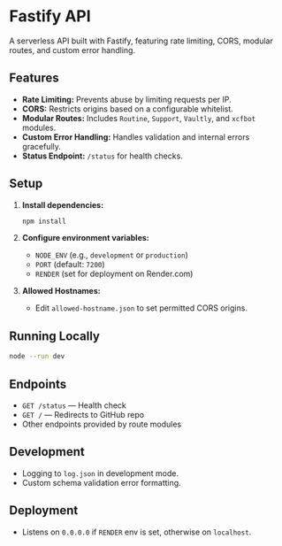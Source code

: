 # Fastify API

A serverless API built with Fastify, featuring rate limiting, CORS, modular routes, and custom error handling.

## Features

-   **Rate Limiting:** Prevents abuse by limiting requests per IP.
-   **CORS:** Restricts origins based on a configurable whitelist.
-   **Modular Routes:** Includes `Routine`, `Support`, `Vaultly`, and `xcfbot` modules.
-   **Custom Error Handling:** Handles validation and internal errors gracefully.
-   **Status Endpoint:** `/status` for health checks.

## Setup

1. **Install dependencies:**

    ```sh
    npm install
    ```

2. **Configure environment variables:**

    - `NODE_ENV` (e.g., `development` or `production`)
    - `PORT` (default: `7200`)
    - `RENDER` (set for deployment on Render.com)

3. **Allowed Hostnames:**
    - Edit `allowed-hostname.json` to set permitted CORS origins.

## Running Locally

```sh
node --run dev
```

## Endpoints

-   `GET /status` — Health check
-   `GET /` — Redirects to GitHub repo
-   Other endpoints provided by route modules

## Development

-   Logging to `log.json` in development mode.
-   Custom schema validation error formatting.

## Deployment

-   Listens on `0.0.0.0` if `RENDER` env is set, otherwise on `localhost`.
